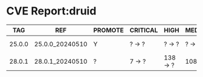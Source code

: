 # CVE Report:druid
|  TAG   |       REF       | PROMOTE | CRITICAL |   HIGH   |  MEDIUM  |   LOW   | UNKNOWN |
|--------|-----------------|---------|----------|----------|----------|---------|---------|
| 25.0.0 | 25.0.0_20240510 | Y       | ? -> ?   | ? -> ?   | ? -> ?   | ? -> ?  | ? -> ?  |
| 28.0.1 | 28.0.1_20240510 | ?       | 7 -> ?   | 138 -> ? | 108 -> ? | 35 -> ? | 1 -> ?  |
